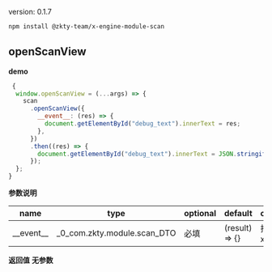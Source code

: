
version: 0.1.7
``` bash
npm install @zkty-team/x-engine-module-scan
```



## openScanView



**demo**
``` js
 {
  window.openScanView = (...args) => {
    scan
      .openScanView({
        __event__: (res) => {
          document.getElementById("debug_text").innerText = res;
        },
      })
      .then((res) => {
        document.getElementById("debug_text").innerText = JSON.stringify(res);
      });
  };
}
``` 

	
**参数说明**

| name                        | type      | optional | default   | comment  |
| --------------------------- | --------- | -------- | --------- |--------- |
| \_\_event\_\_ | _0_com.zkty.module.scan_DTO | 必填 | (result) => {} | 扫码结果 xx(result) |

**返回值**
**无参数**



    